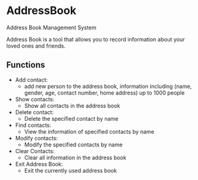 # AddressBook
Address Book Management System

Address Book is a tool that allows you to record information about your loved ones and friends.

## Functions
- Add contact: 
    - add new person to the address book, information including (name, gender, age, contact number, home address) up to 1000 people
- Show contacts: 
    - Show all contacts in the address book
- Delete contact: 
    - Delete the specified contact by name
- Find contacts:
    - View the information of specified contacts by name
- Modify contacts: 
    - Modify the specified contacts by name
- Clear Contacts: 
    - Clear all information in the address book
- Exit Address Book: 
    - Exit the currently used address book
